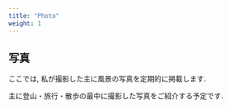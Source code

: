 ```yaml
---
title: "Photo"
weight: 1
---
```


## 写真

ここでは, 私が撮影した主に風景の写真を定期的に掲載します.

主に登山・旅行・散歩の最中に撮影した写真をご紹介する予定です.
